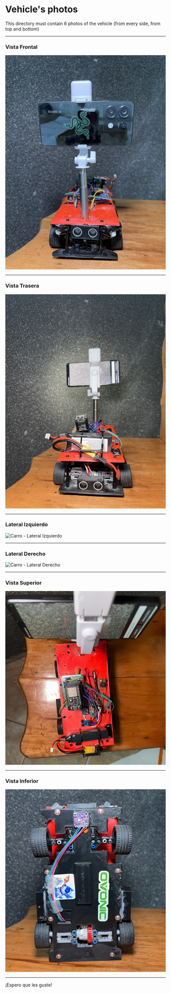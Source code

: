 Vehicle's photos
====

This directory must contain 6 photos of the vehicle (from every side, from top and bottom)

---

### Vista Frontal
![Carro - Vista Frontal](frente.JPG)

---

### Vista Trasera
![Carro - Vista Trasera](trasera.JPG)

---

### Lateral Izquierdo
![Carro - Lateral Izquierdo](lateral-izquierdo.JPG)

---

### Lateral Derecho
![Carro - Lateral Derecho](lateral-derecho.JPG)

---

### Vista Superior
![Carro - Vista Superior](arriba.JPG)

---

### Vista Inferior
![Carro - Vista Inferior](abajo.JPG)

---

¡Espero que les guste!
